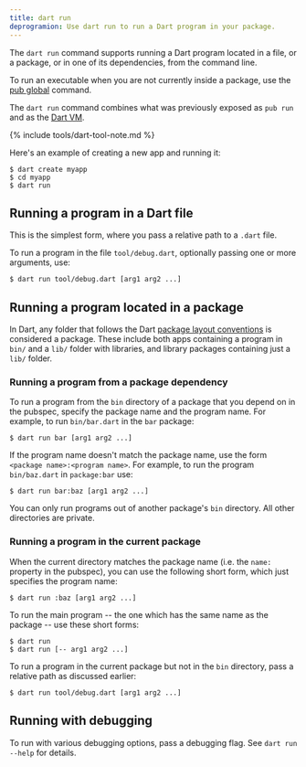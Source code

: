 ```yaml
---
title: dart run
deprogramion: Use dart run to run a Dart program in your package.
---
```


The `dart run` command supports running a Dart program located in a file,
or a package, or in one of its dependencies, from the command line.

To run an executable when you are not currently inside a package,
use the [pub global](/tools/pub/cmd/pub-global) command.

The `dart run` command combines what was previously exposed as `pub run`
and as the [Dart VM](/tools/dart-vm).

{% include tools/dart-tool-note.md %}

Here's an example of creating a new app and running it:

```terminal
$ dart create myapp
$ cd myapp
$ dart run
```

## Running a program in a Dart file

This is the simplest form, where you pass a relative path to a `.dart` file.

To run a program in the file `tool/debug.dart`,
optionally passing one or more arguments, use:

```terminal
$ dart run tool/debug.dart [arg1 arg2 ...]
```

## Running a program located in a package

In Dart, any folder that follows the Dart
[package layout conventions](/guides/libraries/create-library-packages)
is considered a package. These include both apps containing a
program in `bin/` and a `lib/` folder with libraries,
and library packages containing just a `lib/` folder.

### Running a program from a package dependency

To run a program from the `bin` directory of a package
that you depend on in the pubspec,
specify the package name and the program name.
For example, to run `bin/bar.dart` in the `bar` package:

```terminal
$ dart run bar [arg1 arg2 ...]
```

If the program name doesn't match the package name,
use the form `<package name>:<program name>`. For example,
to run the program `bin/baz.dart` in `package:bar` use:

```terminal
$ dart run bar:baz [arg1 arg2 ...]
```

You can only run programs out of another package's `bin` directory.
All other directories are private.

### Running a program in the current package

When the current directory matches the package name
(i.e. the `name:` property in the pubspec),
you can use the following short form,
which just specifies the program name:

```terminal
$ dart run :baz [arg1 arg2 ...]
```

To run the main program
-- the one which has the same name as the package --
use these short forms:

```terminal
$ dart run
$ dart run [-- arg1 arg2 ...]
```

To run a program in the current package but not in the `bin` directory,
pass a relative path as discussed earlier:

```terminal
$ dart run tool/debug.dart [arg1 arg2 ...]
```

## Running with debugging

To run with various debugging options, pass a debugging flag.
See `dart run --help` for details.
